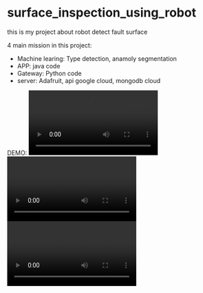 # surface_inspection_using_robot
this is my project about robot detect fault surface

4 main mission in this project:
- Machine learing: Type detection, anamoly segmentation
- APP: java code
- Gateway: Python code
- server: Adafruit, api google cloud, mongodb cloud

DEMO:
![app demo part1](demo_app_part1.mp4)
![app demo part2](demo_app_part2.mp4)
![machine learning demo](demo_machine_learning.mp4)

